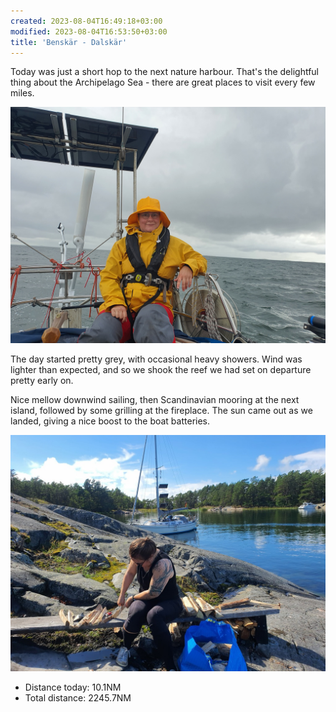 ```yaml
---
created: 2023-08-04T16:49:18+03:00
modified: 2023-08-04T16:53:50+03:00
title: 'Benskär - Dalskär'
---
```


Today was just a short hop to the next nature harbour. That's the delightful thing about the Archipelago Sea - there are great places to visit every few miles.

![Image](../2023/6f45815532118f4801f83475fa7ba08d.jpg) 

The day started pretty grey, with occasional heavy showers. Wind was lighter than expected, and so we shook the reef we had set on departure pretty early on.

Nice mellow downwind sailing, then Scandinavian mooring at the next island, followed by some grilling at the fireplace. The sun came out as we landed, giving a nice boost to the boat batteries.

![Image](../2023/aa6e2de98b24f864ff42910fce2da49c.jpg) 

* Distance today: 10.1NM
* Total distance: 2245.7NM
